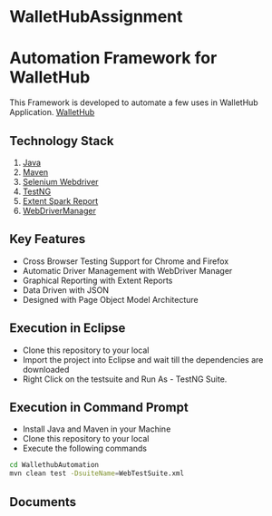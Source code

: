 # WalletHubAssignment

# Automation Framework for WalletHub

This Framework is developed to automate a few uses in WalletHub Application.
[WalletHub](https://wallethub.com/)

## Technology Stack

1. [Java](https://www.java.com/en/)
2. [Maven](https://maven.apache.org/)
3. [Selenium Webdriver](https://www.selenium.dev/maven/)
4. [TestNG](https://testng.org/doc/)
5. [Extent Spark Report](https://github.com/extent-framework/extentreports-java/wiki/A-Complete-Example) 
6. [WebDriverManager](https://github.com/bonigarcia/webdrivermanager)

## Key Features

- Cross Browser Testing Support for Chrome and Firefox
- Automatic Driver Management with WebDriver Manager
- Graphical Reporting with Extent Reports
- Data Driven with JSON
- Designed with Page Object Model Architecture

## Execution in Eclipse

- Clone this repository to your local
- Import the project into Eclipse and wait till the dependencies are downloaded
- Right Click on the testsuite and Run As - TestNG Suite.

## Execution in Command Prompt

- Install Java and Maven in your Machine
- Clone this repository to your local
- Execute the following commands

```bash
cd WallethubAutomation
mvn clean test -DsuiteName=WebTestSuite.xml
```

## Documents
